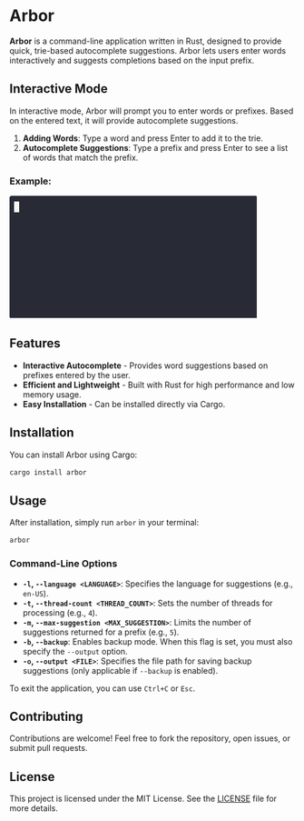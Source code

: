 # Arbor

**Arbor** is a command-line application written in Rust, designed to provide quick, trie-based autocomplete suggestions. Arbor lets users enter words interactively and suggests completions based on the input prefix.

## Interactive Mode

In interactive mode, Arbor will prompt you to enter words or prefixes. Based on the entered text, it will provide autocomplete suggestions.

1. **Adding Words**: Type a word and press Enter to add it to the trie.
2. **Autocomplete Suggestions**: Type a prefix and press Enter to see a list of words that match the prefix.

### Example:
![tutorial](tutorial.gif)

## Features

- **Interactive Autocomplete** - Provides word suggestions based on prefixes entered by the user.
- **Efficient and Lightweight** - Built with Rust for high performance and low memory usage.
- **Easy Installation** - Can be installed directly via Cargo.

## Installation

You can install Arbor using Cargo:

```bash
cargo install arbor
```

## Usage

After installation, simply run `arbor` in your terminal:

```bash
arbor
```

### Command-Line Options

- **`-l`, `--language <LANGUAGE>`**: Specifies the language for suggestions (e.g., `en-US`).
- **`-t`, `--thread-count <THREAD_COUNT>`**: Sets the number of threads for processing (e.g., `4`).
- **`-m`, `--max-suggestion <MAX_SUGGESTION>`**: Limits the number of suggestions returned for a prefix (e.g., `5`).
- **`-b`, `--backup`**: Enables backup mode. When this flag is set, you must also specify the `--output` option.
- **`-o`, `--output <FILE>`**: Specifies the file path for saving backup suggestions (only applicable if `--backup` is enabled).

To exit the application, you can use `Ctrl+C` or `Esc`.

## Contributing

Contributions are welcome! Feel free to fork the repository, open issues, or submit pull requests.

## License

This project is licensed under the MIT License. See the [LICENSE](LICENSE) file for more details.
